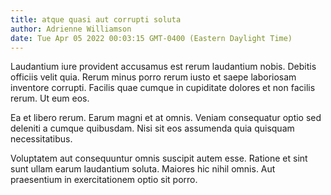 ```yaml
---
title: atque quasi aut corrupti soluta
author: Adrienne Williamson
date: Tue Apr 05 2022 00:03:15 GMT-0400 (Eastern Daylight Time)
---
```

Laudantium iure provident accusamus est rerum laudantium nobis. Debitis officiis velit quia. Rerum minus porro rerum iusto et saepe laboriosam inventore corrupti. Facilis quae cumque in cupiditate dolores et non facilis rerum. Ut eum eos.

 Ea et libero rerum. Earum magni et at omnis. Veniam consequatur optio sed deleniti a cumque quibusdam. Nisi sit eos assumenda quia quisquam necessitatibus.

 Voluptatem aut consequuntur omnis suscipit autem esse. Ratione et sint sunt ullam earum laudantium soluta. Maiores hic nihil omnis. Aut praesentium in exercitationem optio sit porro.